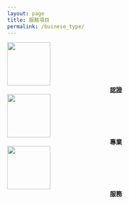 ```yaml
---
layout: page
title: 服務項目
permalink: /buinese_type/
---
```

<link rel="stylesheet" href="../css/bussinese_type.css">
<div class="container">
	<div class="icon">
		<img src='../svg/feature/goverment.svg' width="100" height="100" class="center">
		<div class="title">
			<center><strong>認證</strong></center>
		</div>
	</div>
	<div class="icon">	
		<img src='../svg/feature/briefcase-fill.svg' width="100" height="100" class="center">
		<div class="title">
			<center><strong>專業</strong></center>
		</div>
	</div>
	<div class="icon">
		<img src='../svg/feature/hand-shake.svg' width="100" height="100" class="center">
		<div class="title">
			<center><strong>服務</strong></center>
		</div>
	</div>
</div>

